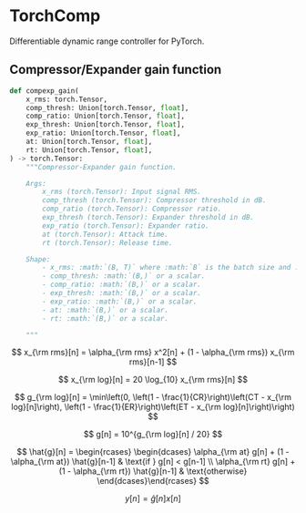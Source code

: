 # TorchComp

Differentiable dynamic range controller for PyTorch.


## Compressor/Expander gain function
    
```python   
def compexp_gain(
    x_rms: torch.Tensor,
    comp_thresh: Union[torch.Tensor, float],
    comp_ratio: Union[torch.Tensor, float],
    exp_thresh: Union[torch.Tensor, float],
    exp_ratio: Union[torch.Tensor, float],
    at: Union[torch.Tensor, float],
    rt: Union[torch.Tensor, float],
) -> torch.Tensor:
    """Compressor-Expander gain function.

    Args:
        x_rms (torch.Tensor): Input signal RMS.
        comp_thresh (torch.Tensor): Compressor threshold in dB.
        comp_ratio (torch.Tensor): Compressor ratio.
        exp_thresh (torch.Tensor): Expander threshold in dB.
        exp_ratio (torch.Tensor): Expander ratio.
        at (torch.Tensor): Attack time.
        rt (torch.Tensor): Release time.

    Shape:
        - x_rms: :math:`(B, T)` where :math:`B` is the batch size and :math:`T` is the number of samples.
        - comp_thresh: :math:`(B,)` or a scalar.
        - comp_ratio: :math:`(B,)` or a scalar.
        - exp_thresh: :math:`(B,)` or a scalar.
        - exp_ratio: :math:`(B,)` or a scalar.
        - at: :math:`(B,)` or a scalar.
        - rt: :math:`(B,)` or a scalar.

    """
```

$$
x_{\rm rms}[n] = \alpha_{\rm rms} x^2[n] + (1 - \alpha_{\rm rms}) x_{\rm rms}[n-1]
$$

$$
x_{\rm log}[n] = 20 \log_{10} x_{\rm rms}[n]
$$

$$
g_{\rm log}[n] = \min\left(0, \left(1 - \frac{1}{CR}\right)\left(CT - x_{\rm log}[n]\right), \left(1 - \frac{1}{ER}\right)\left(ET - x_{\rm log}[n]\right)\right)
$$

$$
g[n] = 10^{g_{\rm log}[n] / 20}
$$

$$
\hat{g}[n] = \begin{rcases} \begin{dcases}
    \alpha_{\rm at} g[n] + (1 - \alpha_{\rm at}) \hat{g}[n-1] & \text{if } g[n] < g[n-1] \\
    \alpha_{\rm rt} g[n] + (1 - \alpha_{\rm rt}) \hat{g}[n-1] & \text{otherwise}
\end{dcases}\end{rcases}
$$

$$
y[n] = \hat{g}[n] x[n]
$$
